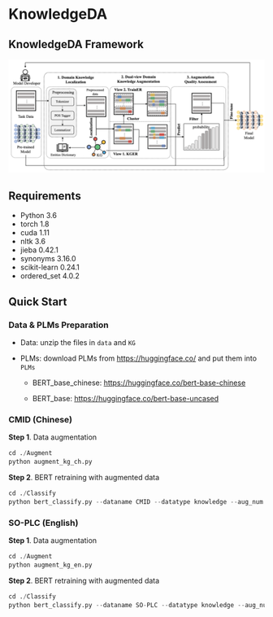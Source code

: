 # KnowledgeDA

## KnowledgeDA Framework

![KnowledgeDA](img/KnowledgeDA_framework_v3.png)

## Requirements

* Python 3.6
* torch 1.8
* cuda 1.11
* nltk 3.6
* jieba  0.42.1
* synonyms 3.16.0
* scikit-learn 0.24.1
* ordered_set 4.0.2


## Quick Start

### Data & PLMs Preparation

* Data: unzip the files in `data` and  `KG`

* PLMs: download PLMs from https://huggingface.co/ and put them into `PLMs`

  * BERT_base_chinese: https://huggingface.co/bert-base-chinese
  
  * BERT_base: https://huggingface.co/bert-base-uncased


### CMID (Chinese)

**Step 1**. Data augmentation

```python
cd ./Augment
python augment_kg_ch.py 
```

**Step 2**. BERT retraining with augmented data

```python
cd ./Classify
python bert_classify.py --dataname CMID --datatype knowledge --aug_num 5 --num_classes 4 --bert_path ../PLMs/BERT_base_chinese --seed 1
```


### SO-PLC (English)

**Step 1**. Data augmentation

```python
cd ./Augment
python augment_kg_en.py 
```

**Step 2**. BERT retraining with augmented data

```python
cd ./Classify
python bert_classify.py --dataname SO-PLC --datatype knowledge --aug_num 5 --num_classes 4 --bert_path ../PLMs/BERT_base --seed 1
```

